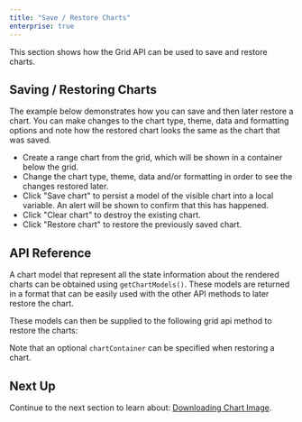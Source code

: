 ```yaml
---
title: "Save / Restore Charts"
enterprise: true
---
```


This section shows how the Grid API can be used to save and restore charts.

## Saving / Restoring Charts

The example below demonstrates how you can save and then later restore a chart. You can make changes to the chart type, theme, data and formatting options and note how the restored chart looks the same as the chart that was saved.

- Create a range chart from the grid, which will be shown in a container below the grid.
- Change the chart type, theme, data and/or formatting in order to see the changes restored later.
- Click "Save chart" to persist a model of the visible chart into a local variable. An alert will be shown to confirm that this has happened.
- Click "Clear chart" to destroy the existing chart.
- Click "Restore chart" to restore the previously saved chart.

<grid-example title='Saving and Restoring Charts' name='saving-and-restoring-charts' type='generated' options='{ "exampleHeight": 800, "enterprise": true, "modules": ["clientside", "menu", "charts"] }'></grid-example>

## API Reference

A chart model that represent all the state information about the rendered charts can be obtained using `getChartModels()`. These models are returned in a format that can be easily used with the other API methods to later restore the chart.

<api-documentation source='grid-api/api.json' section='charts' names='["getChartModels"]'></api-documentation>

These models can then be supplied to the following grid api method to restore the charts:

<api-documentation source='grid-api/api.json' section='charts' names='["restoreChart"]'></api-documentation>

Note that an optional `chartContainer` can be specified when restoring a chart.

## Next Up

Continue to the next section to learn about: [Downloading Chart Image](/integrated-charts-api-downloading-image/).
